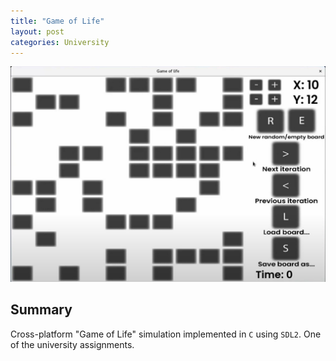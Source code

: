 ```yaml
---
title: "Game of Life"
layout: post
categories: University
---
```


![GameOfLife_Thumbnail](/assets/img/game-of-life/game-of-life-thumbnail.jpg)


## Summary

Cross-platform "Game of Life" simulation implemented in `C` using `SDL2`. One of the university assignments.
